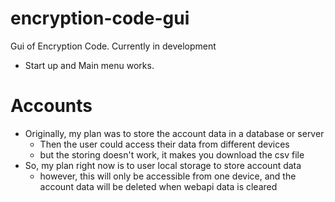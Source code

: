 # encryption-code-gui
Gui of Encryption Code. Currently in development

- Start up and Main menu works.

# Accounts
- Originally, my plan was to store the account data in a database or server
  - Then the user could access their data from different devices
  - but the storing doesn't work, it makes you download the csv file
- So, my plan right now is to user local storage to store account data
  - however, this will only be accessible from one device, and the account data will be deleted when webapi data is cleared
